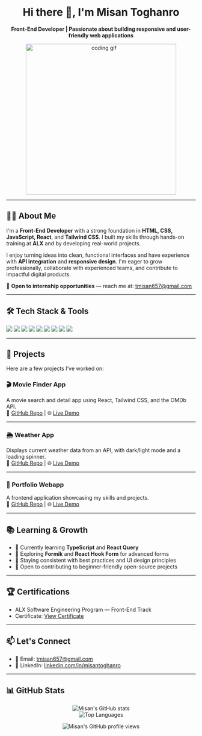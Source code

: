 <h1 align="center">Hi there 👋, I'm Misan Toghanro</h1>

<p align="center">
  <strong>Front-End Developer | Passionate about building responsive and user-friendly web applications</strong>
</p>

<p align="center">
  <img src="https://media.giphy.com/media/qgQUggAC3Pfv687qPC/giphy.gif" width="400" alt="coding gif">
</p>

---

## 👨‍💻 About Me

I'm a **Front-End Developer** with a strong foundation in **HTML, CSS, JavaScript, React**, and **Tailwind CSS**. I built my skills through hands-on training at **ALX** and by developing real-world projects.

I enjoy turning ideas into clean, functional interfaces and have experience with **API integration** and **responsive design**. I'm eager to grow professionally, collaborate with experienced teams, and contribute to impactful digital products.

📩 **Open to internship opportunities** — reach me at: [tmisan657@gmail.com](mailto:tmisan657@gmail.com)

---

## 🛠️ Tech Stack & Tools

<p>
  <img src="https://img.shields.io/badge/HTML5-E34F26?style=flat&logo=html5&logoColor=white"/>
  <img src="https://img.shields.io/badge/CSS3-1572B6?style=flat&logo=css3&logoColor=white"/>
  <img src="https://img.shields.io/badge/JavaScript-F7DF1E?style=flat&logo=javascript&logoColor=black"/>
  <img src="https://img.shields.io/badge/React-61DAFB?style=flat&logo=react&logoColor=black"/>
  <img src="https://img.shields.io/badge/Tailwind_CSS-38B2AC?style=flat&logo=tailwind-css&logoColor=white"/>
  <img src="https://img.shields.io/badge/Vite-646CFF?style=flat&logo=vite&logoColor=white"/>
  <img src="https://img.shields.io/badge/VS%20Code-007ACC?style=flat&logo=visual-studio-code&logoColor=white"/>
  <img src="https://img.shields.io/badge/Git-F05032?style=flat&logo=git&logoColor=white"/>
  <img src="https://img.shields.io/badge/GitHub-181717?style=flat&logo=github&logoColor=white"/>
</p>

---

## 📌 Projects

Here are a few projects I've worked on:

### 🎬 Movie Finder App  
A movie search and detail app using React, Tailwind CSS, and the OMDb API.  
🔗 [GitHub Repo](https://github.com/MisanToghanro/FE_Capstone_Project.git) | 🌐 [Live Demo](https://fe-capstone-project-3cm6.vercel.app/)

---

### 🌦️ Weather App  
Displays current weather data from an API, with dark/light mode and a loading spinner.  
🔗 [GitHub Repo](https://github.com/MisanToghanro/OpenWeather-app.git) | 🌐 [Live Demo](https://open-weather-app-lovat.vercel.app/)

---

### 💼 Portfolio Webapp  
A frontend application showcasing my skills and projects.  
🔗 [GitHub Repo](https://github.com/MisanToghanro/My-Portfolio.git) | 🌐 [Live Demo](https://misandev.vercel.app/)

---

## 📚 Learning & Growth

- 🌱 Currently learning **TypeScript** and **React Query**
- 📖 Exploring **Formik** and **React Hook Form** for advanced forms
- 🧠 Staying consistent with best practices and UI design principles
- 🤝 Open to contributing to beginner-friendly open-source projects

---

## 🏆 Certifications

- ALX Software Engineering Program — Front-End Track  
- Certificate: [View Certificate](https://savanna.alxafrica.com/certificates/7YL6FTfz5p)

---


## 📫 Let's Connect

- 📧 Email: [tmisan657@gmail.com](mailto:tmisan657@gmail.com)  
- 💼 LinkedIn: [linkedin.com/in/misantoghanro](https://www.linkedin.com/in/misan-toghanro/)  


---

## 📊 GitHub Stats

<p align="center">
  <img src="https://github-readme-stats.vercel.app/api?username=MisanToghanro&show_icons=true&theme=radical" alt="Misan's GitHub stats"/>
  <br/>
  <img src="https://github-readme-stats.vercel.app/api/top-langs/?username=MisanToghanro&layout=compact&theme=radical" alt="Top Languages"/>
</p>

<p align="center">
  <img src="https://komarev.com/ghpvc/?username=MisanToghanro&label=Profile%20views&color=0e75b6&style=flat" alt="Misan's GitHub profile views" />
</p>

